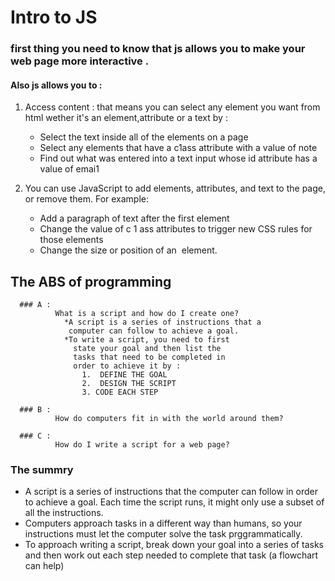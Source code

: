# Intro to JS 
### first thing you need to know that js allows you to make your web page more interactive .

#### Also js allows you to :

1. Access content :
  that means you can select any element you want from html wether it's an element,attribute or a text by :
    * Select the text inside all of the <hl>
      elements on a page
    * Select any elements that have a
      c1ass attribute with a value of note
    * Find out what was entered into a
      text input whose id attribute has a
      value of emai1
      
2. You can use JavaScript to add
    elements, attributes, and text to the
    page, or remove them. For example:
      * Add a paragraph of text after the
        first <hl> element
      * Change the value of c 1 ass
        attributes to trigger new CSS rules
        for those elements
      * Change the size or position of an
        <img> element.
  ## The ABS of programming
      ### A :
              What is a script and how do I create one?
                *A script is a series of instructions that a
                 computer can follow to achieve a goal.
                *To write a script, you need to first
                  state your goal and then list the
                  tasks that need to be completed in
                  order to achieve it by :
                    1.  DEFINE THE GOAL
                    2.  DESIGN THE SCRIPT 
                    3. CODE EACH STEP
  
      ### B :
              How do computers fit in with the world around them?
              
      ### C :
              How do I write a script for a web page? 
              
  ### The summry
   * A script is a series of instructions that the computer
     can follow in order to achieve a goal.
      Each time the script runs, it might only use a subset of
    all the instructions.
   * Computers approach tasks in a different way than
      humans, so your instructions must let the computer
      solve the task prggrammatically.
   * To approach writing a script, break down your goal into
      a series of tasks and then work out each step needed
      to complete that task (a flowchart can help)              
              
  
  
